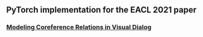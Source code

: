 ## PyTorch implementation for the EACL 2021 paper
### [Modeling Coreference Relations in Visual Dialog](https://www.aclweb.org/anthology/2021.eacl-main.290/)

